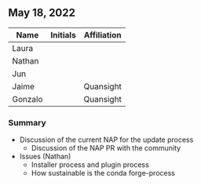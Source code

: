 ## May 18, 2022

|          Name          | Initials |   Affiliation  |
| ---------------------- | -------- | -------------- |
| Laura                  |          | 
| Nathan                 |          | 
| Jun                    |          | 
| Jaime                  |          | Quansight 
| Gonzalo                |          | Quansight 

### Summary

- Discussion of the current NAP for the update process
  - Discussion of the NAP PR with the community
- Issues (Nathan)
  - Installer process and plugin process
  - How sustainable is the conda forge-process